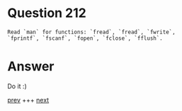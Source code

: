 
# Question 212




    Read `man` for functions: `fread`, `fread`, `fwrite`,
    `fprintf`, `fscanf`, `fopen`, `fclose`, `fflush`.



# Answer



Do it :) 


[prev](211.md) +++ [next](213.md)

